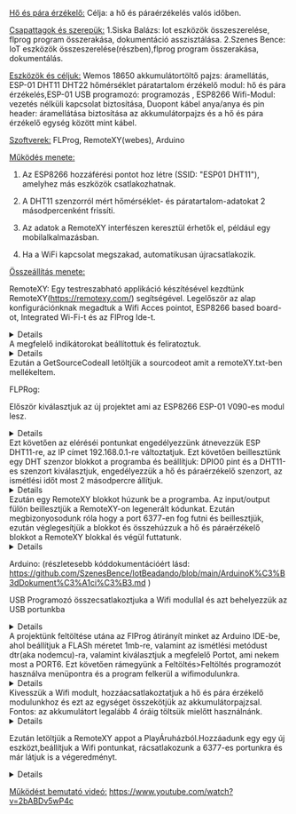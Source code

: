 <ins>Hő és pára érzékelő:</ins>
Célja: a hő és páraérzékelés valós időben.

<ins>Csapattagok és szerepük:</ins> 1.Siska Balázs: Iot eszközök összeszerelése, flprog program összerakása, dokumentáció asszisztálása. 2.Szenes Bence: IoT eszközök összeszerelése(részben),flprog program összerakása, dokumentálás.

<ins>Eszközök és céljuk:</ins> Wemos 18650 akkumulátortöltő pajzs: áramellátás, ESP-01 DHT11 DHT22 hőmérséklet páratartalom érzékelő modul: hő és pára érzékelés,ESP-01 USB programozó: programozás , ESP8266 Wifi-Modul: vezetés nélküli kapcsolat biztosítása, Duopont kábel anya/anya és pin header: áramellátása biztosítása az akkumulátorpajzs és a hő és pára érzékelő egység között mint kábel.

<ins>Szoftverek:</ins> FLProg, RemoteXY(webes), Arduino

<ins>Működés menete:</ins>

1. Az ESP8266 hozzáférési pontot hoz létre (SSID: "ESP01 DHT11"), amelyhez más eszközök csatlakozhatnak.

2. A DHT11 szenzorról mért hőmérséklet- és páratartalom-adatokat 2 másodpercenként frissíti.

3. Az adatok a RemoteXY interfészen keresztül érhetők el, például egy mobilalkalmazásban.

4. Ha a WiFi kapcsolat megszakad, automatikusan újracsatlakozik.

<ins>Összeállítás menete:</ins>

RemoteXY:
Egy testreszabható applikáció készítésével kezdtünk RemoteXY(https://remotexy.com/) segítségével.
Legelőször az alap konfigurációnknak megadtuk a Wifi Acces pointot, ESP8266 based board-ot, Integrated Wi-Fi-t és az FlProg Ide-t.
<details> <image src="https://github.com/SzenesBence/IotBeadando/blob/main/kepek/RemoteXY1.png" ></details>
A megfelelő indikátorokat beállítottuk és feliratoztuk.
  <details> <image src="https://github.com/SzenesBence/IotBeadando/blob/main/kepek/RemoteXY2.png" ></details>
Ezután a GetSourceCodeall letöltjük a sourcodeot amit a remoteXY.txt-ben mellékeltem.


FLPRog:

Először kiválasztjuk az új projektet ami az ESP8266 ESP-01 V090-es modul lesz.
  <details> <image src="https://github.com/SzenesBence/IotBeadando/blob/main/kepek/FLProg1.png" ></details>
Ezt követően az eléréséi pontunkat engedélyezzünk átnevezzük ESP DHT11-re, az IP címet 192.168.0.1-re változtatjuk.
Ezt követően beillesztünk egy DHT szenzor blokkot a programba és beállítjuk: DPIO0 pint  és a DHT11-es szenzort kiválasztjuk, engedélyezzük a hő és páraérzékelő szenzort, az ismétlési időt most 2 másodpercre állítjuk.
     <details> <image src="https://github.com/SzenesBence/IotBeadando/blob/main/kepek/FLProg2.png" ></details>
Ezután egy RemoteXY blokkot húzunk be a programba. Az input/output fülön beillesztjük a RemoteXY-on legenerált kódunkat. Ezután megbizonyosodunk róla hogy a port 6377-en fog futni és beillesztjük, ezután véglegesítjük a blokkot és összehúzzuk a hő és páraérzékelő blokkot a RemoteXY blokkal és végül futtatunk.
        <details> <image src="https://github.com/SzenesBence/IotBeadando/blob/main/kepek/FLprog3.png" ></details>


Arduino:
(részletesebb kóddokumentációért lásd: https://github.com/SzenesBence/IotBeadando/blob/main/ArduinoK%C3%B3dDokument%C3%A1ci%C3%B3.md )

USB Programozó összecsatlakoztjuka  a Wifi modullal és azt behelyezzük az USB portunkba
   <details> <image src="https://github.com/SzenesBence/IotBeadando/blob/main/kepek/programozo.jpg" ></details>
A projektünk feltöltése utána az FlProg átirányít minket az Arduino IDE-be, ahol beállítjuk a FLASh méretet 1mb-re, valamint az ismétlési metódust dtr(aka nodemcu)-ra, valamint kiválasztjuk a megfelelő Portot, ami nekem most a PORT6. Ezt követően rámegyünk a Feltöltés>Feltöltés programozót használva menüpontra és a program felkerül a wifimodulunkra.
        <details> <image src="https://github.com/SzenesBence/IotBeadando/blob/main/kepek/arduino.png" ></details>
Kivesszük a Wifi modult, hozzáacsatlakoztatjuk a hő és pára érzékelő modulunkhoz és ezt az egységet összekötjük az akkumulátorpajzsal. Fontos: az akkumulátort legalább 4 óráig töltsük mielőtt használnánk.
                 <details> <image src="https://github.com/SzenesBence/IotBeadando/blob/main/kepek/Homero.jpg" ></details>


Ezután letöltjük a RemoteXY appot a PlayÁruházból.Hozzáadunk egy egy új eszközt,beállítjuk a Wifi pontunkat, rácsatlakozunk a 6377-es portunkra és már látjuk is a végeredményt.
        <details> <image src="https://github.com/SzenesBence/IotBeadando/blob/main/kepek/RemoteApp.jpg" ></details>

<ins>Működést bemutató videó:</ins>
https://www.youtube.com/watch?v=2bABDv5wP4c





